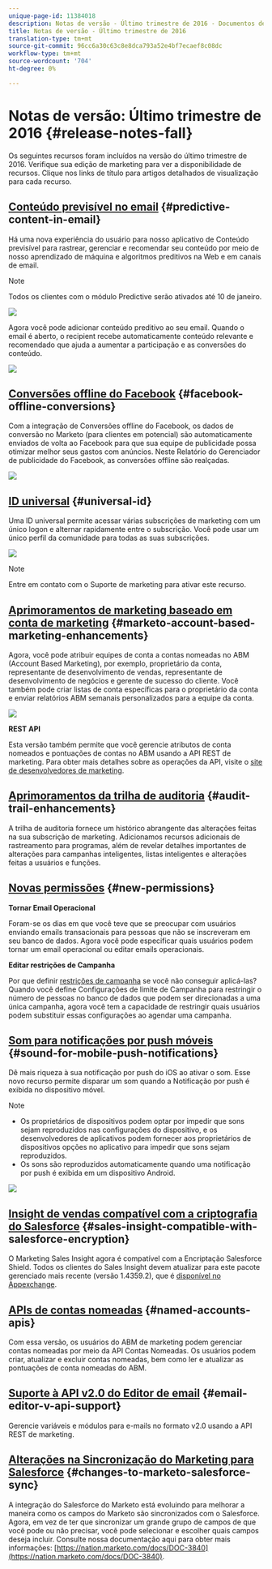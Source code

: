 ```yaml
---
unique-page-id: 11384018
description: Notas de versão - Último trimestre de 2016 - Documentos de marketing - Documentação do produto
title: Notas de versão - Último trimestre de 2016
translation-type: tm+mt
source-git-commit: 96cc6a30c63c8e8dca793a52e4bf7ecaef8c08dc
workflow-type: tm+mt
source-wordcount: '704'
ht-degree: 0%

---
```



# Notas de versão: Último trimestre de 2016 {#release-notes-fall}

Os seguintes recursos foram incluídos na versão do último trimestre de 2016. Verifique sua edição de marketing para ver a disponibilidade de recursos. Clique nos links de título para artigos detalhados de visualização para cada recurso.

## [Conteúdo previsível no email](http://docs.marketo.com/display/docs/predictive+content)  {#predictive-content-in-email}

Há uma nova experiência do usuário para nosso aplicativo de Conteúdo previsível para rastrear, gerenciar e recomendar seu conteúdo por meio de nosso aprendizado de máquina e algoritmos preditivos na Web e em canais de email.

>[!NOTE]
>
>Todos os clientes com o módulo Predictive serão ativados até 10 de janeiro.

![](assets/shafe.png)

Agora você pode adicionar conteúdo preditivo ao seu email. Quando o email é aberto, o recipient recebe automaticamente conteúdo relevante e recomendado que ajuda a aumentar a participação e as conversões do conteúdo.

![](assets/predictive.png)

## [Conversões offline do Facebook](../../product-docs/demand-generation/facebook/understanding-facebook-offline-conversions.md)  {#facebook-offline-conversions}

Com a integração de Conversões offline do Facebook, os dados de conversão no Marketo (para clientes em potencial) são automaticamente enviados de volta ao Facebook para que sua equipe de publicidade possa otimizar melhor seus gastos com anúncios. Neste Relatório do Gerenciador de publicidade do Facebook, as conversões offline são realçadas.

![](assets/facebook.png)

## [ID universal](../../product-docs/administration/settings/using-a-universal-id-for-subscription-login.md) {#universal-id}

Uma ID universal permite acessar várias subscrições de marketing com um único logon e alternar rapidamente entre o subscrição. Você pode usar um único perfil da comunidade para todas as suas subscrições.

![](assets/image2016-11-3-15-3a10-3a16.png)

>[!NOTE]
>
>Entre em contato com o Suporte de marketing para ativar este recurso.

## [Aprimoramentos de marketing baseado em conta de marketing](http://docs.marketo.com/pages/viewpage.action?pageid=11380718) {#marketo-account-based-marketing-enhancements}

Agora, você pode atribuir equipes de conta a contas nomeadas no ABM (Account Based Marketing), por exemplo, proprietário da conta, representante de desenvolvimento de vendas, representante de desenvolvimento de negócios e gerente de sucesso do cliente. Você também pode criar listas de conta específicas para o proprietário da conta e enviar relatórios ABM semanais personalizados para a equipe da conta.

![](assets/account-team-11-15-16.png)

**REST API**

Esta versão também permite que você gerencie atributos de conta nomeados e pontuações de contas no ABM usando a API REST de marketing. Para obter mais detalhes sobre as operações da API, visite o [site de desenvolvedores de marketing](http://developers.marketo.com/rest-api/lead-database/named-accounts).

## [Aprimoramentos da trilha de auditoria](../../product-docs/administration/audit-trail/change-details-in-audit-trail.md) {#audit-trail-enhancements}

A trilha de auditoria fornece um histórico abrangente das alterações feitas na sua subscrição de marketing. Adicionamos recursos adicionais de rastreamento para programas, além de revelar detalhes importantes de alterações para campanhas inteligentes, listas inteligentes e alterações feitas a usuários e funções.

## [Novas permissões](../../product-docs/administration/users-and-roles/managing-user-roles-and-permissions/descriptions-of-role-permissions.md) {#new-permissions}

**Tornar Email Operacional**

Foram-se os dias em que você teve que se preocupar com usuários enviando emails transacionais para pessoas que não se inscreveram em seu banco de dados. Agora você pode especificar quais usuários podem tornar um email operacional ou editar emails operacionais.

**Editar restrições de Campanha**

Por que definir [restrições de campanha](http://docs.marketo.com/display/DOCS/Enable+Lead+Restrictions+for+Smart+Campaigns) se você não conseguir aplicá-las? Quando você define Configurações de limite de Campanha para restringir o número de pessoas no banco de dados que podem ser direcionadas a uma única campanha, agora você tem a capacidade de restringir quais usuários podem substituir essas configurações ao agendar uma campanha.

## [Som para notificações por push móveis](../../product-docs/mobile-marketing/push-notifications/configure-mobile-push-notification.md) {#sound-for-mobile-push-notifications}

Dê mais riqueza à sua notificação por push do iOS ao ativar o som. Esse novo recurso permite disparar um som quando a Notificação por push é exibida no dispositivo móvel.

>[!NOTE]
>
>* Os proprietários de dispositivos podem optar por impedir que sons sejam reproduzidos nas configurações do dispositivo, e os desenvolvedores de aplicativos podem fornecer aos proprietários de dispositivos opções no aplicativo para impedir que sons sejam reproduzidos.
>* Os sons são reproduzidos automaticamente quando uma notificação por push é exibida em um dispositivo Android.

>



![](assets/sound-for-push-notifications.png)

## [Insight de vendas compatível com a criptografia do Salesforce](../../product-docs/marketo-sales-insight/msi-for-salesforce/installation/install-marketo-sales-insight-package-in-salesforce-appexchange.md) {#sales-insight-compatible-with-salesforce-encryption}

O Marketing Sales Insight agora é compatível com a Encriptação Salesforce Shield. Todos os clientes do Sales Insight devem atualizar para este pacote gerenciado mais recente (versão 1.4359.2), que é [disponível no Appexchange](https://appexchange.salesforce.com/listingDetail?listingId=a0N30000001SVZmEAO).

## [APIs de contas nomeadas](http://developers.marketo.com/rest-api/lead-database/named-accounts/) {#named-accounts-apis}

Com essa versão, os usuários do ABM de marketing podem gerenciar contas nomeadas por meio da API Contas Nomeadas. Os usuários podem criar, atualizar e excluir contas nomeadas, bem como ler e atualizar as pontuações de conta nomeadas do ABM.

## [Suporte à API v2.0 do Editor de email](http://developers.marketo.com/rest-api/assets/emails/) {#email-editor-v-api-support}

Gerencie variáveis e módulos para e-mails no formato v2.0 usando a API REST de marketing.

## [Alterações na Sincronização do Marketing para Salesforce](https://nation.marketo.com/docs/DOC-3840) {#changes-to-marketo-salesforce-sync}

A integração do Salesforce do Marketo está evoluindo para melhorar a maneira como os campos do Marketo são sincronizados com o Salesforce. Agora, em vez de ter que sincronizar um grande grupo de campos de que você pode ou não precisar, você pode selecionar e escolher quais campos deseja incluir. Consulte nossa documentação aqui para obter mais informações: [https://nation.marketo.com/docs/DOC-3840](https://nation.marketo.com/docs/DOC-3840).

